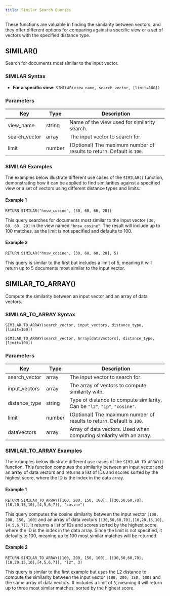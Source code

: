 ```yaml
---
title: Similar Search Queries
---
```


These functions are valuable in finding the similarity between vectors, and they offer different options for comparing against a specific view or a set of vectors with the specified distance type.

## SIMILAR()

Search for documents most similar to the input vector.

### SIMILAR Syntax

- **For a specific view:**
  `SIMILAR(view_name, search_vector, [limit=100])`

### Parameters

| Key            | Type         | Description                   |
|----------------|--------------|-------------------------------|
| view_name      | string       | Name of the view used for similarity search.                                |
| search_vector  | array        | The input vector to search for.                                             |
| limit          | number       | (Optional) The maximum number of results to return. Default is `100`.       |

### SIMILAR Examples

The examples below illustrate different use cases of the `SIMILAR()` function, demonstrating how it can be applied to find similarities against a specified view or a set of vectors using different distance types and limits.

#### Example 1

```c8ql
RETURN SIMILAR("hnsw_cosine", [30, 60, 60, 20])
```

This query searches for documents most similar to the input vector `[30, 60, 60, 20]` in the view named `"hnsw_cosine"`. The result will include up to 100 matches, as the limit is not specified and defaults to 100.

#### Example 2

```c8ql
RETURN SIMILAR("hnsw_cosine", [30, 60, 60, 20], 5)
```

This query is similar to the first but includes a limit of 5, meaning it will return up to 5 documents most similar to the input vector.

## SIMILAR_TO_ARRAY()

Compute the similarity between an input vector and an array of data vectors.

### SIMILAR_TO_ARRAY Syntax

`SIMILAR_TO_ARRAY(search_vector, input_vectors, distance_type, [limit=100])`

`SIMILAR_TO_ARRAY(search_vector, Array[dataVectors], distance_type, [limit=100])`

### Parameters

| Key             | Type         | Description                   |
|-----------------|--------------|-------------------------------|
| search_vector   | array        | The input vector to search for.          |
| input_vectors   | array        | The array of vectors to compute similarity with.     |
| distance_type   | string       | Type of distance to compute similarity. Can be `"l2"`, `"ip"`, `"cosine"`.    |
| limit      | number       | (Optional) The maximum number of results to return. Default is `100`.       |
| dataVectors    | array        | Array of data vectors. Used when computing similarity with an array.        |

### SIMILAR_TO_ARRAY Examples

The examples below illustrate different use cases of the `SIMILAR_TO_ARRAY()` function. This function computes the similarity between an input vector and an array of data vectors and returns a list of IDs and scores sorted by the highest score, where the ID is the index in the data array.

#### Example 1

```c8ql
RETURN SIMILAR_TO_ARRAY([100, 200, 150, 100], [[30,50,60,70],[10,20,15,10],[4,5,6,7]], "cosine")
```

This query computes the cosine similarity between the input vector `[100, 200, 150, 100]` and an array of data vectors `[[30,50,60,70],[10,20,15,10],[4,5,6,7]]`. It returns a list of IDs and scores sorted by the highest score, where the ID is the index in the data array. Since the limit is not specified, it defaults to 100, meaning up to 100 most similar matches will be returned.

#### Example 2

```c8ql
RETURN SIMILAR_TO_ARRAY([100, 200, 150, 100], [[30,50,60,70],[10,20,15,10],[4,5,6,7]], "l2", 3)
```

This query is similar to the first example but uses the L2 distance to compute the similarity between the input vector `[100, 200, 150, 100]` and the same array of data vectors. It includes a limit of `3`, meaning it will return up to three most similar matches, sorted by the highest score.
